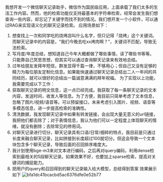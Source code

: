我想开发一个微信聊天记录助手，微信作为国民级应用，上面承载了我们太多的生活工作内容。然而，他的检索功能仅支持最基本的字符串检索，经常会发生我们想查询一些内容，却忘记了关键字而找不到的情况。我们想开发一个小软件，可以通过RAG来实现语义化的聊天记录检索。
应用场景如下：
1. 想查找上一次和同学吃的烧烤店叫什么名字，但只记得「烧烤」这个关键词。而聊天记录中的内容是，“我们今晚去吃xx烤肉啊？”，关键词不匹配，导致无法检索。
2. 写月度/年度总结，想知道自己今年大概都做了哪些事情，读了哪些书等等。只能靠自己冥思苦想，但其实可以通过查询聊天记录来有效地总结。
3. 过年给朋友发拜年短信，群发显得千篇一律，不够用心；但自己又没有足够的精力为每位朋友定制化信息。如果能快速通过聊天记录总结出二人一年间的共同经历，就可以很好的总结出一篇诚意满满的拜年祝福。
为了实现以上功能，我需要完成以下工作：
1. 获取聊天记录的明文信息，这一点已经完成。我获取了每一条聊天记录的文本内容，发送时间，收发人等信息。为了方便，我目前只简单考虑了文本信息，忽略了图片/视频/语音等。可以预留接口，未来考虑引入图片、视频、语音等多模态信息，进一步提高检索的准确性。
2. 清洗数据，我发现聊天记录中如果有转发链接，会出现大量无意义的url链接，我把他们都去除了；对于表情信息，我认为他们可以一定程度上体现聊天的情绪，就没有删除；去除常见的停用词。
3. 对聊天记录进行切分，聊天记录具有口语/日常/细碎的特点，我目前是只通过长度来融合聊天记录，比如拼接到长度超过100就切分。但这会导致一个文本块包含多个聊天记录，导致后面的召回排序难度大。
4. 我计划使用bge-m3来对文本进行编码，之后再对query编码，利用dense检索到最相关的5段聊天记录。如果效果不好，也要加上sparse检索，提高对关键词的捕捉能力。
5. 把用户的query和召回得到的聊天记录输入给大模型，总结得到答案
效果展示如下
![bfa1dc41bcacbd5ac6376dfe0e52b77](https://github.com/user-attachments/assets/beb209f2-9875-49c0-a5d9-9d271bf5c1d6)
